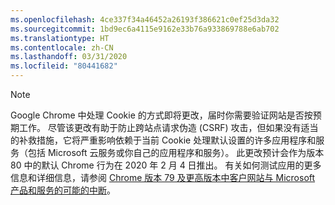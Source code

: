```yaml
---
ms.openlocfilehash: 4ce337f34a46452a26193f386621c0ef25d3da32
ms.sourcegitcommit: 1bd9ec6a4115e9162e33b76a933869788e6ab702
ms.translationtype: HT
ms.contentlocale: zh-CN
ms.lasthandoff: 03/31/2020
ms.locfileid: "80441682"
---
```

> [!NOTE] 
> Google Chrome 中处理 Cookie 的方式即将更改，届时你需要验证网站是否按预期工作。 尽管该更改有助于防止跨站点请求伪造 (CSRF) 攻击，但如果没有适当的补救措施，它将严重影响依赖于当前 Cookie 处理默认设置的许多应用程序和服务（包括 Microsoft 云服务或你自己的应用程序和服务）。 此更改预计会作为版本 80 中的默认 Chrome 行为在 2020 年 2 月 4 日推出。 有关如何测试应用的更多信息和详细信息，请参阅 [Chrome 版本 79 及更高版本中客户网站与 Microsoft 产品和服务的可能的中断](https://support.microsoft.com/help/4522904/potential-disruption-to-customer-websites-in-latest-chrome)。